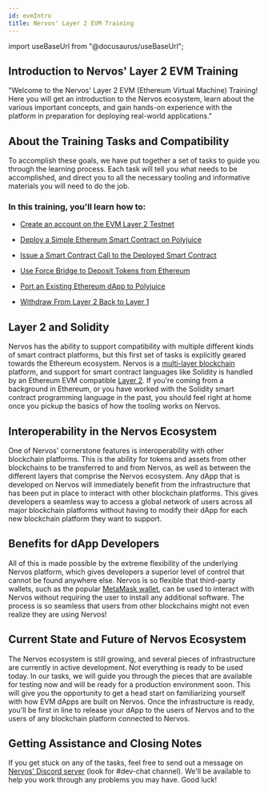 ```yaml
---
id: evmIntro
title: Nervos' Layer 2 EVM Training
---
```

import useBaseUrl from "@docusaurus/useBaseUrl";

## Introduction to Nervos' Layer 2 EVM Training

"Welcome to the Nervos' Layer 2 EVM (Ethereum Virtual Machine) Training! Here you will get an introduction to the Nervos ecosystem, learn about the various important concepts, and gain hands-on experience with the platform in preparation for deploying real-world applications."

## About the Training Tasks and Compatibility

To accomplish these goals, we have put together a set of tasks to guide you through the learning process. Each task will tell you what needs to be accomplished, and direct you to all the necessary tooling and informative materials you will need to do the job.

<div class="task-wrapper">

<h3> In this training, you'll learn how to: </h3>

- [Create an account on the EVM Layer 2 Testnet](/evm_training/evmTask1.md)

- [Deploy a Simple Ethereum Smart Contract on Polyjuice](/evm_training/evmTask2.md)

- [Issue a Smart Contract Call to the Deployed Smart Contract](/evm_training/evmTask3.md)

- [Use Force Bridge to Deposit Tokens from Ethereum](/evm_training/evmTask4.md)

- [Port an Existing Ethereum dApp to Polyjuice](/evm_training/evmTask5.md)

- [Withdraw From Layer 2 Back to Layer 1](/evm_training/evmTask6.md)

</div>

## Layer 2 and Solidity

Nervos has the ability to support compatibility with multiple different kinds of smart contract platforms, but this first set of tasks  is explicitly geared towards the Ethereum ecosystem. Nervos is a [multi-layer blockchain](structure.md#layer-1-layer-2) platform, and support for smart contract languages like Solidity is handled by an Ethereum EVM compatible [Layer 2](structure.md#layer-1-layer-2). If you're coming from a background in Ethereum, or you have worked with the Solidity smart contract programming language in the past, you should feel right at home once you pickup the basics of how the tooling works on Nervos.

## Interoperability in the Nervos Ecosystem

One of Nervos' cornerstone features is interoperability with other blockchain platforms. This is the ability for tokens and assets from other blockchains to be transferred to and from Nervos, as well as between the different layers that comprise the Nervos ecosystem. Any dApp that is developed on Nervos will immediately benefit from the infrastructure that has been put in place to interact with other blockchain platforms. This gives developers a seamless way to access a global network of users across all major blockchain platforms without having to modify their dApp for each new blockchain platform they want to support.

## Benefits for dApp Developers

All of this is made possible by the extreme flexibility of the underlying Nervos platform, which gives developers a superior level of control that cannot be found anywhere else. Nervos is so flexible that third-party wallets, such as the popular [MetaMask wallet](wallets.md#metamask), can be used to interact with Nervos without requiring the user to install any additional software. The process is so seamless that users from other blockchains might not even realize they are using Nervos!

## Current State and Future of Nervos Ecosystem

The Nervos ecosystem is still growing, and several pieces of infrastructure are currently in active development. Not everything is ready to be used today. In our tasks, we will guide you through the pieces that are available for testing now and will be ready for a production environment soon. This will give you the opportunity to get a head start on familiarizing yourself with how EVM dApps are built on Nervos. Once the infrastructure is ready, you'll be first in line to release your dApp to the users of Nervos and to the users of any blockchain platform connected to Nervos.


## Getting Assistance and Closing Notes

If you get stuck on any of the tasks, feel free to send out a message on [Nervos' Discord server](https://discord.gg/nervos) (look for #dev-chat channel). We'll be available to help you work through any problems you may have. Good luck!

